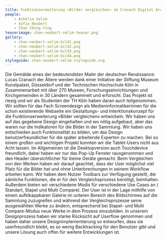 ```yaml
---
title: Funktionserweiterung «Bilder vergleichen» im Cranach Digital Archive
people:
    - Achelia Selim
    - Sofia Neubert
    - Chan Ching Ying
teaserimage: chan-neubert-selim-teaser.png
gallery:
    - chan-neubert-selim-bild1.png
    - chan-neubert-selim-bild2.png
    - chan-neubert-selim-bild3.png
    - chan-neubert-selim-bild4.png
styleguide: chan-neubert-selim-styleguide.svg
---
```


Die Gemälde eines der bedeutendsten Maler der deutschen Renaissance: Lucas Cranach der Ältere werden dank einer Initiative der Stiftung Museum Kunstpalast, Düsseldorf und der Technischen Hochschule Köln in Zusammenarbeit mit über 270 Museen, Forschungseinrichtungen und Kirchgemeinden in 30 Ländern gesammelt und erforscht. Das Projekt ist riesig und wir als Studenten der TH Köln haben daran auch teilgenommen. 
Wir sollten für das Fach Screendesign als Medieninformatikerinnen für die schon existierende Webseite ein Gestaltungs- und Interktionskonzept für die Funktionserweiterung «Bilder vergleichen» entwickeln. Wir haben uns auf das gegebene Design eingehalten und wo nötig aufgebaut, aber das waren nur die Indikatoren für die Bilder in der Sammlung. Wir haben uns entschieden auch Funktionalität zu bilden, um das Design benutzerfreundlicher für die später arbeitende Experten zu  machen. Bei so einem großen und wichtigen Projekt konnten wir die Tablet-Users nicht aus Acht lassen. Im Allgemeinen ist die Desktopversion auch Touchdevice freundlich, dabei haben wir nur das Pop-Up Fenster rausgenommen und den Header übersichtlicher für kleine Geräte gemacht. 
Beim Vergleichen von den Werken haben wir darauf geachtet, dass der User möglichst viel Platz für die Bilder hat und ohne Unterbrechungen in seinem Workflow arbeiten kann. Wir haben dem Nutzer Toolbars zur Verfügung gestellt, die sämliche Funktionen, die er für den Vergleichsprozess benötigt, beinhalten. Außerdem bieten wir verschiedene Modis für verschiedene Use Cases an ( Standart, Stapel und Multi Compare). Der User ist in der Lage mithilfe von einem aufklkappbaren Galerie im unteren Bereich des Bildschirmes auf die Sammlung zuzugreifen und während der Vergleichsprozesse seine ausgewählten Werke zu ändern, entsprechend bei Stapel- und Multi Compare-Modus neue Werke in dem Prozess einzubilden. 
In unserem Designprozess haben wir starke Rücksicht auf Userflow genommen und haben daher unsere Designimplementierung so entwurfen, dass sie userfreundlich bleibt, es so wenig Backtracking für den Benutzer gibt und unsere Lösung auch offen für weitere Entwicklungen ist. 
